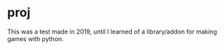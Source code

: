 # proj
This was a test made in 2019, until I learned of a library/addon for making games with python. 
